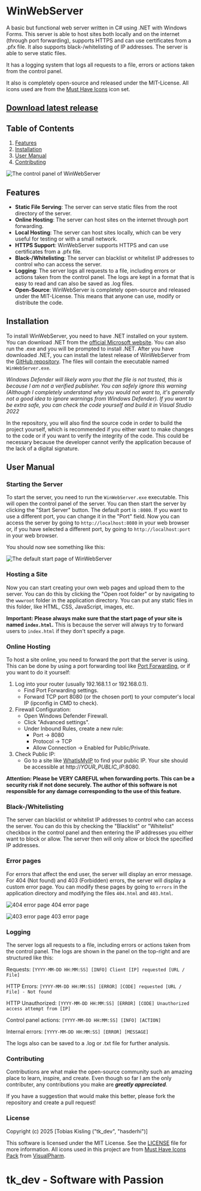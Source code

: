 # WinWebServer

A basic but functional web server written in C# using .NET with Windows Forms.
This server is able to host sites both locally and on the internet (through port forwarding),
supports HTTPS and can use certificates from a .pfx file. It also supports
black-/whitelisting of IP addresses. The server is able to serve static files.

It has a logging system that logs all requests to a file, errors or actions taken
from the control panel.

It also is completely open-source and released under the MIT-License.
All icons used are from the [Must Have Icons](https://www.iconarchive.com/show/must-have-icons-by-visualpharm.html) icon set.

## [Download latest release](https://github.com/hasderhi/WinWebServer/releases)

## Table of Contents

1. [Features](#features)
2. [Installation](#installation)
3. [User Manual](#user-manual)
4. [Contributing](#contributing)

![The control panel of WinWebServer](readme-media/img1.png)

## Features

- **Static File Serving**: The server can serve static files from the root directory of the server.
- **Online Hosting**: The server can host sites on the internet through port forwarding.
- **Local Hosting**: The server can host sites locally, which can be very useful for testing or with a small network.
- **HTTPS Support**: WinWebServer supports HTTPS and can use certificates from a .pfx file.
- **Black-/Whitelisting**: The server can blacklist or whitelist IP addresses to control who can access the server.
- **Logging**: The server logs all requests to a file, including errors or actions taken from the control panel. The logs are kept in a format that is easy to read and can also be saved as .log files.
- **Open-Source**: WinWebServer is completely open-source and released under the MIT-License. This means that anyone can use, modify or distribute the code.

## Installation

To install WinWebServer, you need to have .NET installed on your system. You can download .NET from the [official Microsoft website](https://dotnet.microsoft.com/en-us/download). You can also run the .exe and you will be prompted to install .NET. After you have downloaded .NET, you can install the latest release of WinWebServer from the [GitHub repository](https://github.com/hasderhi/WinWebServer/releases). The files will contain the executable named `WinWebServer.exe`.

*Windows Defender will likely warn you that the file is not trusted, this is because I am not a verified publisher. You can safely ignore this warning (Although I completely understand why you would not want to, it's generally not a good idea to ignore warnings from Windows Defender). If you want to be extra safe, you can check the code yourself and build it in Visual Studio 2022*

In the repository, you will also find the source code in order to build the project yourself, which is recommended if you either want to make changes to the code or if you want to verify the integrity of the code. This could be necessary because the developer cannot verify the application because of the lack of a digital signature.

## User Manual

### Starting the Server

To start the server, you need to run the `WinWebServer.exe` executable. This will open the control panel of the server. You can then start the server by clicking the "Start Server" button. The default port is `:8080`. If you want to use a different port, you can change it in the "Port" field. Now you can access the server by going to `http://localhost:8080` in your web browser or, if you have selected a different port, by going to `http://localhost:port` in your web browser.

You should now see something like this:

![The default start page of WinWebServer](readme-media/img2.png)

### Hosting a Site

Now you can start creating your own web pages and upload them to the server. You can do this by clicking the "Open root folder" or by navigating to the `wwwroot` folder in the application directory. You can put any static files in this folder, like HTML, CSS, JavaScript, images, etc.

**Important: Please always make sure that the start page of your site is named `index.html`.** This is because the server will always try to forward users to `index.html` if they don't specify a page.

### Online Hosting

To host a site online, you need to forward the port that the server is using. This can be done by using a port forwarding tool like [Port Forwarding](https://www.portforward.com/), or if you want to do it yourself:

1. Log into your router (usually 192.168.1.1 or 192.168.0.1).
    - Find Port Forwarding settings.
    - Forward TCP port 8080 (or the chosen port) to your computer's local IP (ipconfig in CMD to check).
2. Firewall Configuration:
    - Open Windows Defender Firewall.
    - Click "Advanced settings".
    - Under Inbound Rules, create a new rule:
        - Port → 8080
        - Protocol → TCP
        - Allow Connection → Enabled for Public/Private.
3. Check Public IP:
    - Go to a site like [WhatIsMyIP](https://whatismyip.com) to find your public IP. Your site should be accessible at http://*YOUR_PUBLIC_IP*:8080.

**Attention: Please be VERY CAREFUL when forwarding ports. This can be a security risk if not done securely. The author of this software is not responsible for any damage corresponding to the use of this feature.**

### Black-/Whitelisting

The server can blacklist or whitelist IP addresses to control who can access the server. You can do this by checking the "Blacklist" or "Whitelist" checkbox in the control panel and then entering the IP addresses you either want to block or allow. The server then will only allow or block the specified IP addresses.

### Error pages

For errors that affect the end user, the server will display an error message. For 404 (Not found) and 403 (Forbidden) errors, the server will display a custom error page. You can modify these pages by going to `errors` in the application directory and modifying the files `404.html` and `403.html`.

![404 error page](readme-media/img3.png) 404 error page

![403 error page](readme-media/img4.png) 403 error page

### Logging

The server logs all requests to a file, including errors or actions taken from the control panel. The logs are shown in the panel on the top-right and are structured like this:

Requests:
`[YYYY-MM-DD HH:MM:SS] [INFO] Client [IP] requested [URL / File]`

HTTP Errors:
`[YYYY-MM-DD HH:MM:SS] [ERROR] [CODE] requested [URL / File] - Not found`

HTTP Unauthorized:
`[YYYY-MM-DD HH:MM:SS] [ERROR] [CODE] Unauthorized access attempt from [IP]`

Control panel actions: `[YYYY-MM-DD HH:MM:SS] [INFO] [ACTION]`

Internal errors: `[YYYY-MM-DD HH:MM:SS] [ERROR] [MESSAGE]`

The logs also can be saved to a .log or .txt file for further analysis.

### Contributing

Contributions are what make the open-source community such an amazing place to learn, inspire, and create. Even though so far I am the only contributer, any contributions you make are ***greatly appreciated***.

If you have a suggestion that would make this better, please fork the repository and create a pull request!

### License

Copyright (c) 2025 [Tobias Kisling ("tk_dev", "hasderhi")]

This software is licensed under the MIT License. See the [LICENSE](LICENSE.txt) file for more information. All icons used in this project are from [Must Have Icons Pack](https://www.iconarchive.com/show/must-have-icons-by-visualpharm.html) from [VisualPharm](https://www.visualpharm.com/).

# tk_dev - Software with Passion
